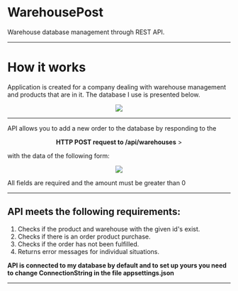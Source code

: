 # WarehousePost
Warehouse database management through REST API.

__________________________________________________________________________________________________________________


# How it works

  Application is created for a company dealing with warehouse management and products that are in it.
  The database I use is presented below.

<p align="center">
  <img src=https://user-images.githubusercontent.com/74014874/164337508-efd8fe12-57c5-4725-81b9-ec3b5a9e9fe7.png
   >
</p>

__________________________________________________________________________________________________________________

  API allows you to add a new order to the database by responding to the 
<p align="center">
  <b>HTTP POST request to /api/warehouses</b>
   >
</p>
  with the data of the following form:
  
<p align="center", >
  <img src=https://user-images.githubusercontent.com/74014874/164339152-916ccafc-9eb3-4833-915e-575bd7a1b9fc.png
   >
</p>

  All fields are required and the amount must be greater than 0
  
__________________________________________________________________________________________________________________
  
  ## API meets the following requirements:
  1. Checks if the product and warehouse with the given id's exist.
  2. Checks if there is an order product purchase.
  3. Checks if the order has not been fulfilled.
  4. Returns error messages for individual situations.


  **API is connected to my database by default and to set up yours you need to change ConnectionString in the file appsettings.json**

__________________________________________________________________________________________________________________


